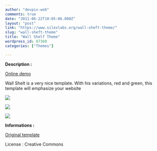 ```yaml
---
author: "devpix-web"
comments: true
date: "2011-06-22T10:05:06.000Z"
layout: "post"
link: "https://www.silexlabs.org/wall-sheft-theme/"
slug: "wall-sheft-theme"
title: "Wall Shelf Theme"
wordpress_id: 87360
categories: ["Themes"]

---
```

**Description :**

[Online demo](http://silexprod.com/silex_cifacom20102011/?/wall_shelf)

[ ](http://preprod.webschoolfactory.com/labo/2010-2011/silex/silex_server/?/musicmania)

Wall Shelt is a very nice template. With his variations, red and green, this template will emphasize your website

[![](https://www.silexlabs.org/wp-content/uploads/2011/06/wall_shelf_theme.png)](http://silexprod.com/silex_cifacom20102011/?/wall_shelf)

[![](https://www.silexlabs.org/wp-content/uploads/2011/06/wall_shelf_2.png)](http://silexprod.com/silex_cifacom20102011/?/wall_shelf_2#/start/home)

[![](https://www.silexlabs.org/wp-content/uploads/2011/06/wallshelf_3.png)](http://silexprod.com/silex_cifacom20102011/?/wall_shelf_3#/start/home)

**Informations :**

[](http://preprod.webschoolfactory.com/labo/2010-2011/silex/silex_server/?/wall_sheft)

[Original template](http://www.templatemo.com/preview/templatemo_294_wall_shelf)

License : Creative Commons

